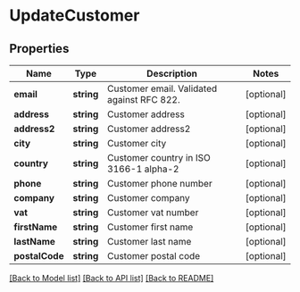 # UpdateCustomer

## Properties
Name | Type | Description | Notes
------------ | ------------- | ------------- | -------------
**email** | **string** | Customer email. Validated against RFC 822. | [optional] 
**address** | **string** | Customer address | [optional] 
**address2** | **string** | Customer address2 | [optional] 
**city** | **string** | Customer city | [optional] 
**country** | **string** | Customer country in ISO 3166-1 alpha-2 | [optional] 
**phone** | **string** | Customer phone number | [optional] 
**company** | **string** | Customer company | [optional] 
**vat** | **string** | Customer vat number | [optional] 
**firstName** | **string** | Customer first name | [optional] 
**lastName** | **string** | Customer last name | [optional] 
**postalCode** | **string** | Customer postal code | [optional] 

[[Back to Model list]](../README.md#documentation-for-models) [[Back to API list]](../README.md#documentation-for-api-endpoints) [[Back to README]](../README.md)


